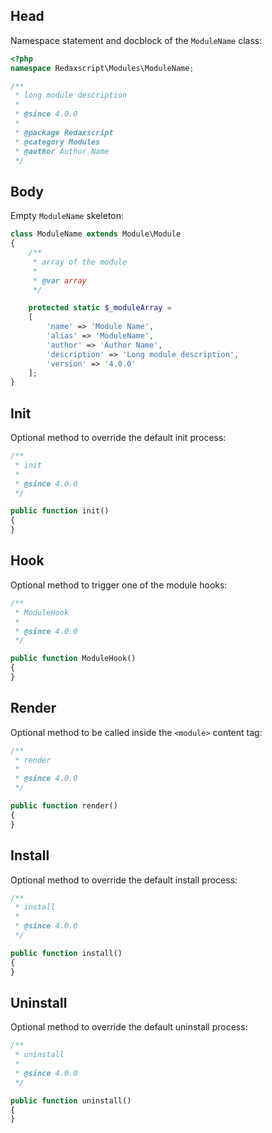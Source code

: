 Head
----

Namespace statement and docblock of the `ModuleName` class:

```php
<?php
namespace Redaxscript\Modules\ModuleName;

/**
 * long module description
 *
 * @since 4.0.0
 *
 * @package Redaxscript
 * @category Modules
 * @author Author Name
 */
```


Body
----

Empty `ModuleName` skeleton:

```php
class ModuleName extends Module\Module
{
	/**
	 * array of the module
	 *
	 * @var array
	 */

	protected static $_moduleArray =
	[
		'name' => 'Module Name',
		'alias' => 'ModuleName',
		'author' => 'Author Name',
		'description' => 'Long module description',
		'version' => '4.0.0'
	];
}
```


Init
----

Optional method to override the default init process:

```php
/**
 * init
 *
 * @since 4.0.0
 */

public function init()
{
}
```


Hook
----

Optional method to trigger one of the module hooks:

```php
/**
 * ModuleHook
 *
 * @since 4.0.0
 */

public function ModuleHook()
{
}
```


Render
------

Optional method to be called inside the `<module>` content tag:

```php
/**
 * render
 *
 * @since 4.0.0
 */

public function render()
{
}
```


Install
-------

Optional method to override the default install process:

```php
/**
 * install
 *
 * @since 4.0.0
 */

public function install()
{
}
```


Uninstall
---------

Optional method to override the default uninstall process:

```php
/**
 * uninstall
 *
 * @since 4.0.0
 */

public function uninstall()
{
}
```
